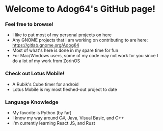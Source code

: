 # Welcome to Adog64's GitHub page!

### Feel free to browse!
- I like to put most of my personal projects on here
- Any GNOME projects that I am working on contributing to are here: https://gitlab.gnome.org/Adog64
- Most of what's here is done in my spare time for fun
- For Mac/Windows users, some of my code may not work for you since I do a lot of my work from ZorinOS

### Check out Lotus Mobile!
- A Rubik's Cube timer for android
- Lotus Mobile is my most fleshed-out project to date

### Language Knowledge
- My favorite is Python (by far)
- I know my way around C#, Java, Visual Basic, and C++
- I'm currently learning React JS, and Rust
